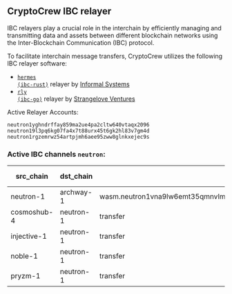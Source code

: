 ## CryptoCrew IBC relayer
IBC relayers play a crucial role in the interchain by efficiently managing and transmitting data and assets between different blockchain networks using the Inter-Blockchain Communication (IBC) protocol.

To facilitate interchain message transfers, CryptoCrew utilizes the following IBC relayer software: 
- <a href="https://github.com/informalsystems/hermes"><code>hermes (ibc-rust)</code></a> relayer by [Informal Systems](https://github.com/informalsystems)
- <a href="https://github.com/cosmos/relayer"><code>rly (ibc-go)</code></a> relayer by [Strangelove Ventures](https://github.com/strangelove-ventures)

Active Relayer Accounts:
```
neutron1yghndrffay859ma2ue4pa2cltw640vtaqx2096
neutron19l3pq6kg07fa4x7t88urx45t6gk2hl83v7gm4d
neutron1rgzemrwz54artpjmh6aee95zww8glnkxejec9s
```

### Active IBC channels `neutron`:
| src_chain | dst_chain | IBC port | IBC channel |
| --------------- | --------------- | ------------ | ------------------- |
| neutron-1 | archway-1 | wasm.neutron1vna9lw6emt35qmnvlmjqgx02nq69hm67jey55ffx56kv748k750qhq5zcn | channel-5044 |
| cosmoshub-4 | neutron-1 | transfer | channel-569 |
| injective-1 | neutron-1 | transfer | channel-177 |
| noble-1 | neutron-1 | transfer | channel-18 |
| pryzm-1 | neutron-1 | transfer | channel-6 |